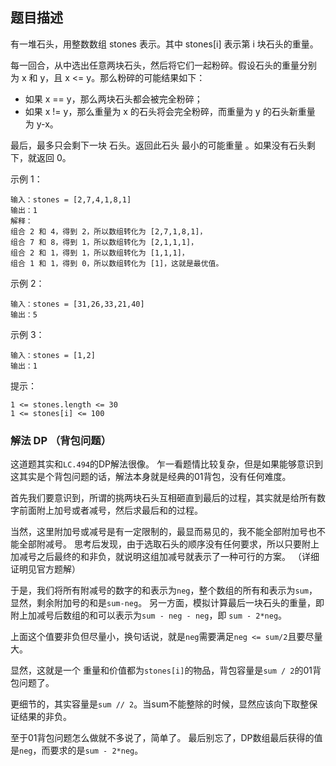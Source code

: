 ## 题目描述
有一堆石头，用整数数组 stones 表示。其中 stones[i] 表示第 i 块石头的重量。

每一回合，从中选出任意两块石头，然后将它们一起粉碎。假设石头的重量分别为 x 和 y，且 x <= y。那么粉碎的可能结果如下：

- 如果 x == y，那么两块石头都会被完全粉碎；
- 如果 x != y，那么重量为 x 的石头将会完全粉碎，而重量为 y 的石头新重量为 y-x。

最后，最多只会剩下一块 石头。返回此石头 最小的可能重量 。如果没有石头剩下，就返回 0。

示例 1：
```
输入：stones = [2,7,4,1,8,1]
输出：1
解释：
组合 2 和 4，得到 2，所以数组转化为 [2,7,1,8,1]，
组合 7 和 8，得到 1，所以数组转化为 [2,1,1,1]，
组合 2 和 1，得到 1，所以数组转化为 [1,1,1]，
组合 1 和 1，得到 0，所以数组转化为 [1]，这就是最优值。
```
示例 2：
```
输入：stones = [31,26,33,21,40]
输出：5
```
示例 3：
```
输入：stones = [1,2]
输出：1
```

提示：
```
1 <= stones.length <= 30
1 <= stones[i] <= 100
```

### 解法 DP （背包问题）
这道题其实和`LC.494`的DP解法很像。
乍一看题情比较复杂，但是如果能够意识到这其实是个背包问题的话，解法本身就是经典的01背包，没有任何难度。

首先我们要意识到，所谓的挑两块石头互相砸直到最后的过程，其实就是给所有数字前面附上加号或者减号，然后求最后和的过程。

当然，这里附加号或减号是有一定限制的，最显而易见的，我不能全部附加号也不能全部附减号。
思考后发现，由于选取石头的顺序没有任何要求，所以只要附上加减号之后最终的和非负，就说明这组加减号就表示了一种可行的方案。
（详细证明见官方题解）

于是，我们将所有附减号的数字的和表示为`neg`，整个数组的所有和表示为`sum`，显然，剩余附加号的和是`sum-neg`。
另一方面，模拟计算最后一块石头的重量，即附上加减号后数组的和可以表示为`sum - neg - neg`，即
`sum - 2*neg`。

上面这个值要非负但尽量小，换句话说，就是`neg`需要满足`neg <= sum/2`且要尽量大。

显然，这就是一个 重量和价值都为`stones[i]`的物品，背包容量是`sum / 2`的01背包问题了。

更细节的，其实容量是`sum // 2`。当sum不能整除的时候，显然应该向下取整保证结果的非负。

至于01背包问题怎么做就不多说了，简单了。
最后别忘了，DP数组最后获得的值是`neg`，而要求的是`sum - 2*neg`。